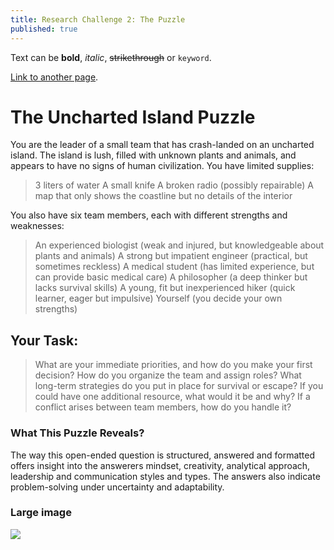 ```yaml
---
title: Research Challenge 2: The Puzzle
published: true
---
```


Text can be **bold**, _italic_, ~~strikethrough~~ or `keyword`.

[Link to another page](another-page).


# [](#The-Uncharted-Island-Puzzle)The Uncharted Island Puzzle

You are the leader of a small team that has crash-landed on an uncharted island. The island is lush, filled with unknown plants and animals, and appears to have no signs of human civilization. You have limited supplies:

> 3 liters of water
> A small knife
> A broken radio (possibly repairable)
> A map that only shows the coastline but no details of the interior

You also have six team members, each with different strengths and weaknesses:

> An experienced biologist (weak and injured, but knowledgeable about plants and animals)
> A strong but impatient engineer (practical, but sometimes reckless)
> A medical student (has limited experience, but can provide basic medical care)
> A philosopher (a deep thinker but lacks survival skills)
> A young, fit but inexperienced hiker (quick learner, eager but impulsive)
> Yourself (you decide your own strengths)

## [](#Your-Task:)Your Task:

> What are your immediate priorities, and how do you make your first decision?
> How do you organize the team and assign roles?
> What long-term strategies do you put in place for survival or escape?
> If you could have one additional resource, what would it be and why?
> If a conflict arises between team members, how do you handle it?

### [](#What-This-Puzzle-Reveals?)What This Puzzle Reveals?

The way this open-ended question is structured, answered and formatted offers insight into the answerers mindset, creativity, analytical approach, leadership and communication styles and types. The answers also indicate problem-solving under uncertainty and adaptability.


### Large image

![]([https://substackcdn.com/image/fetch/w_1272,c_limit,f_webp,q_auto:good,fl_progressive:steep/https%3A%2F%2Fsubstack-post-media.s3.amazonaws.com%2Fpublic%2Fimages%2F95da6e9d-1bb3-44df-843e-a7decb5cbc16_2912x2096.png])


